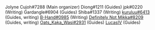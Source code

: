 Jolyne Cujoh#7288 (Main organizer)
Diong#1211 (Guides)
jpk#0220 (Writing)
Gardangle#6904 (Guides)
Shiba#1337 (Writing)
[kuruluu#6413](https://www.youtube.com/channel/UCJ4mb2JJhwtPdTkdMQ2yDoQ) (Guides, writing)
[B-Hand#0985](https://www.youtube.com/channel/UCTr2vTOYWcIux-AAcmgxS9Q) (Writing)
[Definitely Not Mikka#8209](http://www.youtube.com/channel/UC4KThQ0rW1S_FJlmaMiLy_Q) (Guides, writing)
[Oats_Kaka_Wasi#2931](https://www.youtube.com/channel/UC07q44YTu4CDiS1tg7u8Mgg) (Guides)
[LucasIV](https://www.youtube.com/channel/UClHc1luq3wFUoZRbUMRi7ig) (Guides)